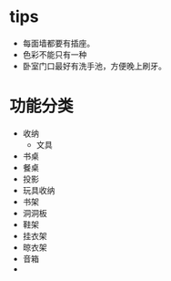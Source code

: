 # tips
- 每面墙都要有插座。
- 色彩不能只有一种
- 卧室门口最好有洗手池，方便晚上刷牙。

# 功能分类
- 收纳
	- 文具
- 书桌
- 餐桌
- 投影
- 玩具收纳
- 书架
- 洞洞板
- 鞋架
- 挂衣架
- 晾衣架
- 音箱
- 